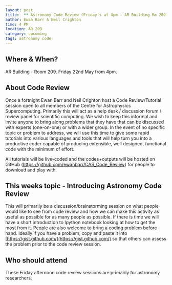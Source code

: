 ```yaml
---
layout: post
title:  ** Astronomy Code Review (Friday's at 4pm - AR Building Rm 209) 
author: Ewan Barr & Neil Crighton 
time: 4 PM
location: AR 209
category: upcoming
tags: astronomy code 
---
```


## Where & When?

AR Building - Room 209. Friday 22nd May from 4pm.<br>

## About Code Review

Once a fortnight Ewan Barr and Neil Crighton host a Code Review/Tutorial session open to all members of the Centre for Astrophysics Supercomputing. Primarily this will act as a help desk / discussion forum / review panel for scientific computing. We wish to keep this informal and invite anyone to bring along problems that they have that can be discussed with experts (one-on-one) or with a wider group. In the event of no specific topic or problem to address, we will use this time to give some rapid tutorials into various languages and tools that will help turn you into a productive coder capable of producing extensible, well designed, functional code with the minimum of effort.

All tutorials will be live-coded and the codes+outputs will be hosted on GitHub (https://github.com/ewanbarr/CAS_Code_Review) for people to download and play with.

## This weeks topic - Introducing Astronomy Code Review 

This will primarily be a discussion/brainstorming session on what people would like to see from code review and how we can make this activity as useful as possible for as many people as possible.
If there is time we will have a short introduction to Ipython notebook looking at how to get the most from it. People are also welcome to bring a coding problem before hand. Ideally if you have a problem, copy and paste it into [https://gist.github.com/](https://gist.github.com/) so that others can assess the problem prior to the code review session.

## Who should attend

These Friday afternoon code review sessions are primarily for astronomy researchers. 



